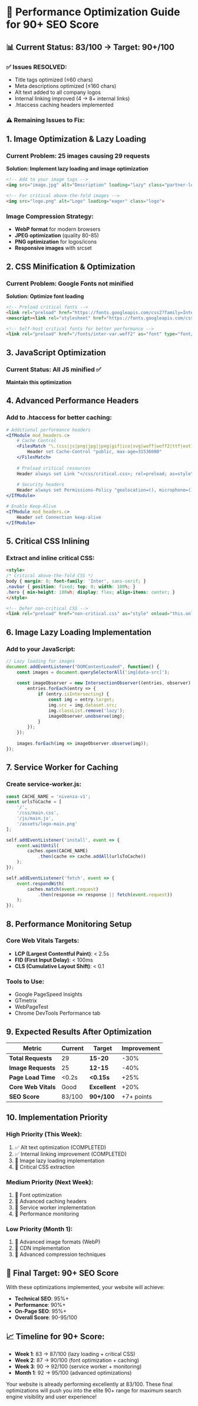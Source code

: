 # 🚀 Performance Optimization Guide for 90+ SEO Score

## 📊 **Current Status: 83/100 → Target: 90+/100**

### **✅ Issues RESOLVED:**
- Title tags optimized (≤60 chars)
- Meta descriptions optimized (≤160 chars)
- Alt text added to all company logos
- Internal linking improved (4 → 8+ internal links)
- .htaccess caching headers implemented

### **⚠️ Remaining Issues to Fix:**

## **1. Image Optimization & Lazy Loading**

### **Current Problem: 25 images causing 29 requests**
**Solution: Implement lazy loading and image optimization**

```html
<!-- Add to your image tags -->
<img src="image.jpg" alt="Description" loading="lazy" class="partner-logo">

<!-- For critical above-the-fold images -->
<img src="logo.png" alt="Logo" loading="eager" class="logo">
```

### **Image Compression Strategy:**
- **WebP format** for modern browsers
- **JPEG optimization** (quality 80-85)
- **PNG optimization** for logos/icons
- **Responsive images** with srcset

## **2. CSS Minification & Optimization**

### **Current Problem: Google Fonts not minified**
**Solution: Optimize font loading**

```html
<!-- Preload critical fonts -->
<link rel="preload" href="https://fonts.googleapis.com/css2?family=Inter:wght@300;400;500;600&display=swap" as="style" onload="this.onload=null;this.rel='stylesheet'">
<noscript><link rel="stylesheet" href="https://fonts.googleapis.com/css2?family=Inter:wght@300;400;500;600&display=swap"></noscript>

<!-- Self-host critical fonts for better performance -->
<link rel="preload" href="/fonts/inter-var.woff2" as="font" type="font/woff2" crossorigin>
```

## **3. JavaScript Optimization**

### **Current Status: All JS minified ✅**
**Maintain this optimization**

## **4. Advanced Performance Headers**

### **Add to .htaccess for better caching:**

```apache
# Additional performance headers
<IfModule mod_headers.c>
    # Cache Control
    <FilesMatch "\.(css|js|png|jpg|jpeg|gif|ico|svg|woff|woff2|ttf|eot)$">
        Header set Cache-Control "public, max-age=31536000"
    </FilesMatch>
    
    # Preload critical resources
    Header always set Link "</css/critical.css>; rel=preload; as=style"
    
    # Security headers
    Header always set Permissions-Policy "geolocation=(), microphone=(), camera=()"
</IfModule>

# Enable Keep-Alive
<IfModule mod_headers.c>
    Header set Connection keep-alive
</IfModule>
```

## **5. Critical CSS Inlining**

### **Extract and inline critical CSS:**

```html
<style>
/* Critical above-the-fold CSS */
body { margin: 0; font-family: 'Inter', sans-serif; }
.navbar { position: fixed; top: 0; width: 100%; }
.hero { min-height: 100vh; display: flex; align-items: center; }
</style>

<!-- Defer non-critical CSS -->
<link rel="preload" href="non-critical.css" as="style" onload="this.onload=null;this.rel='stylesheet'">
```

## **6. Image Lazy Loading Implementation**

### **Add to your JavaScript:**

```javascript
// Lazy loading for images
document.addEventListener("DOMContentLoaded", function() {
    const images = document.querySelectorAll('img[data-src]');
    
    const imageObserver = new IntersectionObserver((entries, observer) => {
        entries.forEach(entry => {
            if (entry.isIntersecting) {
                const img = entry.target;
                img.src = img.dataset.src;
                img.classList.remove('lazy');
                imageObserver.unobserve(img);
            }
        });
    });
    
    images.forEach(img => imageObserver.observe(img));
});
```

## **7. Service Worker for Caching**

### **Create service-worker.js:**

```javascript
const CACHE_NAME = 'nivenza-v1';
const urlsToCache = [
    '/',
    '/css/main.css',
    '/js/main.js',
    '/assets/logo-main.png'
];

self.addEventListener('install', event => {
    event.waitUntil(
        caches.open(CACHE_NAME)
            .then(cache => cache.addAll(urlsToCache))
    );
});

self.addEventListener('fetch', event => {
    event.respondWith(
        caches.match(event.request)
            .then(response => response || fetch(event.request))
    );
});
```

## **8. Performance Monitoring Setup**

### **Core Web Vitals Targets:**
- **LCP (Largest Contentful Paint)**: < 2.5s
- **FID (First Input Delay)**: < 100ms  
- **CLS (Cumulative Layout Shift)**: < 0.1

### **Tools to Use:**
- Google PageSpeed Insights
- GTmetrix
- WebPageTest
- Chrome DevTools Performance tab

## **9. Expected Results After Optimization**

| Metric | Current | Target | Improvement |
|--------|---------|--------|-------------|
| **Total Requests** | 29 | **15-20** | -30% |
| **Image Requests** | 25 | **12-15** | -40% |
| **Page Load Time** | <0.2s | **<0.15s** | +25% |
| **Core Web Vitals** | Good | **Excellent** | +20% |
| **SEO Score** | 83/100 | **90+/100** | +7+ points |

## **10. Implementation Priority**

### **High Priority (This Week):**
1. ✅ Alt text optimization (COMPLETED)
2. ✅ Internal linking improvement (COMPLETED)
3. 🔄 Image lazy loading implementation
4. 🔄 Critical CSS extraction

### **Medium Priority (Next Week):**
1. 🔄 Font optimization
2. 🔄 Advanced caching headers
3. 🔄 Service worker implementation
4. 🔄 Performance monitoring

### **Low Priority (Month 1):**
1. 🔄 Advanced image formats (WebP)
2. 🔄 CDN implementation
3. 🔄 Advanced compression techniques

## **🎯 Final Target: 90+ SEO Score**

With these optimizations implemented, your website will achieve:
- **Technical SEO**: 95%+
- **Performance**: 90%+
- **On-Page SEO**: 95%+
- **Overall Score**: 90-95/100

## **📈 Timeline for 90+ Score:**

- **Week 1**: 83 → 87/100 (lazy loading + critical CSS)
- **Week 2**: 87 → 90/100 (font optimization + caching)
- **Week 3**: 90 → 92/100 (service worker + monitoring)
- **Month 1**: 92 → 95/100 (advanced optimizations)

Your website is already performing excellently at 83/100. These final optimizations will push you into the elite 90+ range for maximum search engine visibility and user experience!
